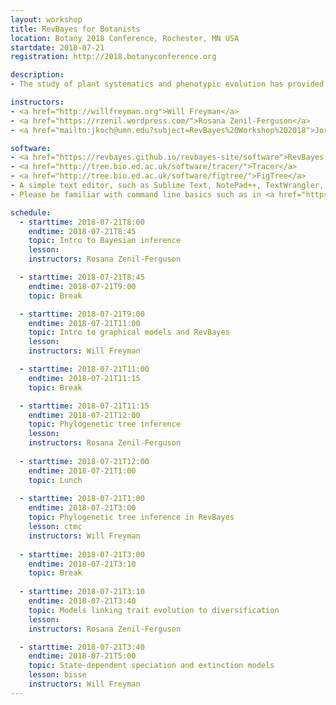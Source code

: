 ```yaml
---
layout: workshop
title: RevBayes for Botanists
location: Botany 2018 Conference, Rochester, MN USA
startdate: 2018-07-21
registration: http://2018.botanyconference.org

description: 
- The study of plant systematics and phenotypic evolution has provided unparalleled statistical challenges when building phylogenetic trees and understanding trait evolution. In this workshop, we will introduce RevBayes, a powerful computing environment focused on Bayesian phylogenetic inference that enables users to set up custom and complex models. RevBayes uses a graphical modeling framework and a probabilistic programming language to specify models in a flexible, modular, and transparent manner. During the workshop, we will provide a lecture introducing the theoretical background necessary to understand the models and Bayesian inference jointly with a hands-on computer tutorial demonstrating how to explore phylogenetic inferences using RevBayes. Furthermore, we will show how to use RevBayes to build phylogenies and some comparative phylogenetic methods (i.e. discrete trait models, diversification). Participants are not assumed to have expertise in phylogenetic theory. However, we expect participants to be familiar with phylogenetic trees and their applications to evolutionary biology. We anticipate this workshop to be mostly suitable for PhD candidates, postdoctoral researchers, and faculty who want to learn these techniques. Participants need to bring their own laptop to connect to wired/wireless internet.

instructors:
- <a href="http://willfreyman.org">Will Freyman</a>
- <a href="https://rzenil.wordpress.com/">Rosana Zenil-Ferguson</a>
- <a href="mailto:jkoch@umn.edu?subject=RevBayes%20Workshop%202018">Jordan Koch</a>

software:
- <a href="https://revbayes.github.io/revbayes-site/software">RevBayes v1.0.8</a>
- <a href="http://tree.bio.ed.ac.uk/software/tracer/">Tracer</a>
- <a href="http://tree.bio.ed.ac.uk/software/figtree/">FigTree</a>
- A simple text editor, such as Sublime Text, NotePad++, TextWrangler, BBEdit, vim, or emacs 
- Please be familiar with command line basics such as in <a href="https://tutorial.djangogirls.org/en/intro_to_command_line/">this very short tutorial</a>.

schedule:
  - starttime: 2018-07-21T8:00
    endtime: 2018-07-21T8:45
    topic: Intro to Bayesian inference
    lesson: 
    instructors: Rosana Zenil-Ferguson

  - starttime: 2018-07-21T8:45
    endtime: 2018-07-21T9:00
    topic: Break

  - starttime: 2018-07-21T9:00
    endtime: 2018-07-21T11:00
    topic: Intro to graphical models and RevBayes
    lesson: 
    instructors: Will Freyman

  - starttime: 2018-07-21T11:00
    endtime: 2018-07-21T11:15
    topic: Break

  - starttime: 2018-07-21T11:15
    endtime: 2018-07-21T12:00
    topic: Phylogenetic tree inference
    lesson: 
    instructors: Rosana Zenil-Ferguson
  
  - starttime: 2018-07-21T12:00
    endtime: 2018-07-21T1:00
    topic: Lunch
  
  - starttime: 2018-07-21T1:00
    endtime: 2018-07-21T3:00
    topic: Phylogenetic tree inference in RevBayes
    lesson: ctmc
    instructors: Will Freyman
  
  - starttime: 2018-07-21T3:00
    endtime: 2018-07-21T3:10
    topic: Break
  
  - starttime: 2018-07-21T3:10
    endtime: 2018-07-21T3:40
    topic: Models linking trait evolution to diversification
    lesson: 
    instructors: Rosana Zenil-Ferguson

  - starttime: 2018-07-21T3:40
    endtime: 2018-07-21T5:00
    topic: State-dependent speciation and extinction models
    lesson: bisse
    instructors: Will Freyman
---
```


